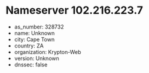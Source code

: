 # Nameserver 102.216.223.7

* as_number: 328732
* name: Unknown
* city: Cape Town
* country: ZA
* organization: Krypton-Web
* version: Unknown
* dnssec: false
